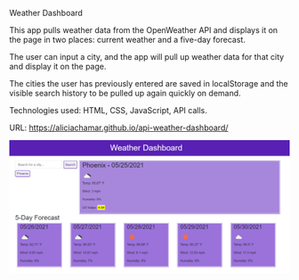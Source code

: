 Weather Dashboard

This app pulls weather data from the OpenWeather API and displays it on the page in two places: current weather and a five-day forecast. 

The user can input a city, and the app will pull up weather data for that city and display it on the page. 

The cities the user has previously entered are saved in localStorage and the visible search history to be pulled up again quickly on demand.

Technologies used: HTML, CSS, JavaScript, API calls.

URL: https://aliciachamar.github.io/api-weather-dashboard/

![Screenshot](https://raw.githubusercontent.com/aliciachamar/api-weather-dashboard/main/assets/images/screenshot.PNG)